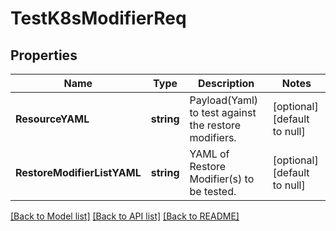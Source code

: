 # TestK8sModifierReq

## Properties
Name | Type | Description | Notes
------------ | ------------- | ------------- | -------------
**ResourceYAML** | **string** | Payload(Yaml) to test against the restore modifiers. | [optional] [default to null]
**RestoreModifierListYAML** | **string** | YAML of Restore Modifier(s) to be tested. | [optional] [default to null]

[[Back to Model list]](../README.md#documentation-for-models) [[Back to API list]](../README.md#documentation-for-api-endpoints) [[Back to README]](../README.md)

